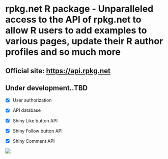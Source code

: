 # rpkg.net R package - Unparalleled access to the API of rpkg.net to allow R users to add examples to various pages, update their R author profiles and so much more

## Official site: https://api.rpkg.net


## Under development..TBD

  - [x] User authorization
  
  - [x] API database
  
  - [x] Shiny Like button API
  
  - [x] Shiny Follow button API
  
  - [x] Shiny Comment API
  
 ![](https://api.rpkg.net/dist/images/api_rpkg.png)
